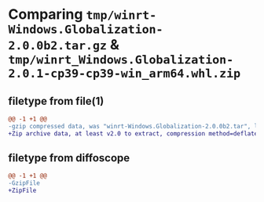 # Comparing `tmp/winrt-Windows.Globalization-2.0.0b2.tar.gz` & `tmp/winrt_Windows.Globalization-2.0.1-cp39-cp39-win_arm64.whl.zip`

## filetype from file(1)

```diff
@@ -1 +1 @@
-gzip compressed data, was "winrt-Windows.Globalization-2.0.0b2.tar", last modified: Sat Dec  2 18:22:34 2023, max compression
+Zip archive data, at least v2.0 to extract, compression method=deflate
```

## filetype from diffoscope

```diff
@@ -1 +1 @@
-GzipFile
+ZipFile
```


